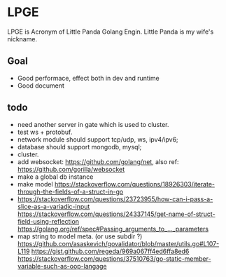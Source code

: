 # LPGE

LPGE is Acronym of Little Panda Golang Engin. Little Panda is my wife's nickname.

## Goal

+ Good performace, effect both in dev and runtime
+ Good document

## todo
+ need another server in gate which is used to cluster.
+ test ws + protobuf.
+ network module should support tcp/udp, ws, ipv4/ipv6;
+ database should support mongodb, mysql;
+ cluster.
+ add websocket: https://github.com/golang/net, also ref: https://github.com/gorilla/websocket
+ make a global db instance 
+ make model https://stackoverflow.com/questions/18926303/iterate-through-the-fields-of-a-struct-in-go
+ https://stackoverflow.com/questions/23723955/how-can-i-pass-a-slice-as-a-variadic-input
	https://stackoverflow.com/questions/24337145/get-name-of-struct-field-using-reflection
	https://golang.org/ref/spec#Passing_arguments_to_..._parameters
+ map string to model meta. (or use subdir ?)
	https://github.com/asaskevich/govalidator/blob/master/utils.go#L107-L119
	https://gist.github.com/regeda/969a067ff4ed6ffa8ed6	
	https://stackoverflow.com/questions/37510763/go-static-member-variable-such-as-oop-langage